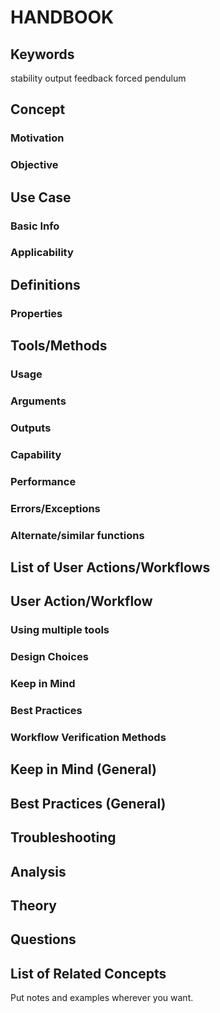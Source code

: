 # HANDBOOK

## Keywords

stability
output feedback
forced pendulum
## Concept

###  Motivation

###  Objective

## Use Case

###  Basic Info

###  Applicability

## Definitions

###  Properties

## Tools/Methods

###  Usage

###  Arguments

###  Outputs

###  Capability

###  Performance

###  Errors/Exceptions

###  Alternate/similar functions

## List of User Actions/Workflows

## User Action/Workflow

###  Using multiple tools

###  Design Choices

###  Keep in Mind

###  Best Practices

###  Workflow Verification Methods

## Keep in Mind (General)

## Best Practices (General)

## Troubleshooting

## Analysis

## Theory

## Questions

## List of Related Concepts

Put notes and examples wherever you want.
